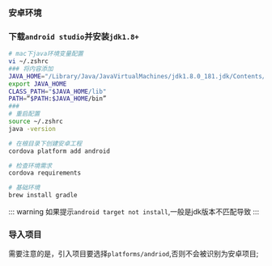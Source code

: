 ### 安卓环境
### 下载`android studio`并安装`jdk1.8+`
```bash
# mac下java环境变量配置
vi ~/.zshrc
### 将内容添加
JAVA_HOME="/Library/Java/JavaVirtualMachines/jdk1.8.0_181.jdk/Contents/Home"
export JAVA_HOME
CLASS_PATH="$JAVA_HOME/lib"
PATH=“$PATH:$JAVA_HOME/bin”
###
# 重启配置
source ~/.zshrc
java -version
```
``` bash
# 在根目录下创建安卓工程
cordova platform add android

# 检查环境需求
cordova requirements

# 基础环境
brew install gradle
```
::: warning
如果提示`android target not install`,一般是jdk版本不匹配导致
:::

### 导入项目
需要注意的是，引入项目要选择`platforms/andriod`,否则不会被识别为安卓项目;
